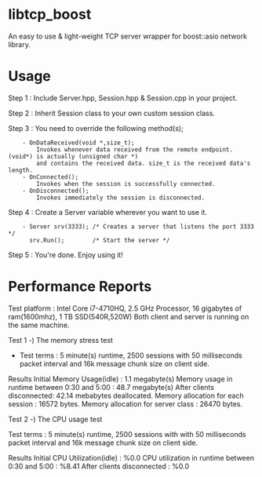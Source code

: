 # libtcp_boost
An easy to use &amp; light-weight TCP server wrapper for boost::asio network library.

# Usage

Step 1 : Include Server.hpp, Session.hpp & Session.cpp in your project.

Step 2 : Inherit Session class to your own custom session class.

Step 3 : You need to override the following method(s);
        
        - OnDataReceived(void *,size_t); 
			Invokes whenever data received from the remote endpoint. (void*) is actually (unsigned char *)
			and contains the received data. size_t is the received data's length.
        - OnConnected();
			Invokes when the session is successfully connected.
        - OnDisconnected();
			Invokes immediately the session is disconnected.
        
Step 4 : Create a Server variable wherever you want to use it.
        
        - Server srv(3333); /* Creates a server that listens the port 3333 */
          srv.Run();        /* Start the server */
          
Step 5 : You're done. Enjoy using it!

# Performance Reports

Test platform : Intel Core i7-4710HQ, 2.5 GHz Processor, 16 gigabytes of ram(1600mhz), 1 TB SSD(540R,520W)
Both client and server is running on the same machine.

Test 1 -) The memory stress test

 - Test terms : 5 minute(s) runtime, 2500 sessions with 50 milliseconds packet interval and 16k message chunk size on client side.

Results
	Initial Memory Usage(idle) : 1.1 megabyte(s)
	Memory usage in runtime between 0:30 and 5:00 : 48.7 megabyte(s)
	After clients disconnected: 42.14 mebabytes deallocated.
	Memory allocation for each session : 16572 bytes.
	Memory allocation for server class : 26470 bytes.

Test 2 -) The CPU usage test

Test terms : 5 minute(s) runtime, 2500 sessions with with 50 milliseconds packet interval and 16k message chunk size on client side.

Results
	Initial CPU Utilization(idle) : %0.0
	CPU utilization in runtime between 0:30 and 5:00 : %8.41
	After clients disconnected : %0.0
        
